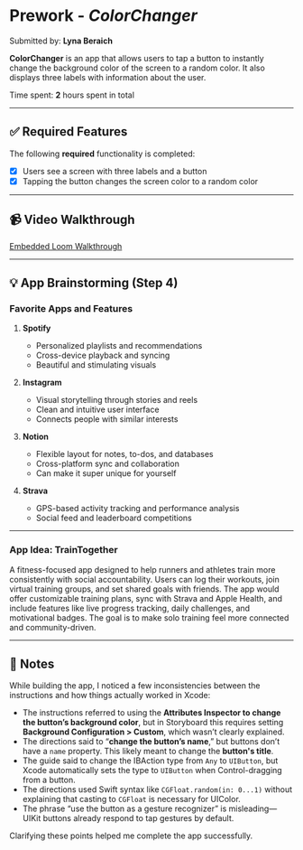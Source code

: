 # Prework - *ColorChanger*

Submitted by: **Lyna Beraich**

**ColorChanger** is an app that allows users to tap a button to instantly change the background color of the screen to a random color. It also displays three labels with information about the user.

Time spent: **2** hours spent in total

---

## ✅ Required Features

The following **required** functionality is completed:

- [x] Users see a screen with three labels and a button  
- [x] Tapping the button changes the screen color to a random color  

---

## 📹 Video Walkthrough

[Embedded Loom Walkthrough](https://www.loom.com/share/651e6b755ac947b68dcffa10a2b8783a?sid=fd026261-c92e-4c06-8567-88667f464507)


---

## 💡 App Brainstorming (Step 4)

### Favorite Apps and Features

1. **Spotify**
   - Personalized playlists and recommendations  
   - Cross-device playback and syncing
   - Beautiful and stimulating visuals

2. **Instagram**
   - Visual storytelling through stories and reels  
   - Clean and intuitive user interface
   - Connects people with similar interests

3. **Notion**
   - Flexible layout for notes, to-dos, and databases  
   - Cross-platform sync and collaboration
   - Can make it super unique for yourself

4. **Strava**
   - GPS-based activity tracking and performance analysis  
   - Social feed and leaderboard competitions  

---

### App Idea: **TrainTogether**

A fitness-focused app designed to help runners and athletes train more consistently with social accountability. Users can log their workouts, join virtual training groups, and set shared goals with friends. The app would offer customizable training plans, sync with Strava and Apple Health, and include features like live progress tracking, daily challenges, and motivational badges. The goal is to make solo training feel more connected and community-driven.

---

## 📝 Notes

While building the app, I noticed a few inconsistencies between the instructions and how things actually worked in Xcode:

- The instructions referred to using the **Attributes Inspector to change the button’s background color**, but in Storyboard this requires setting **Background Configuration > Custom**, which wasn’t clearly explained.
- The directions said to “**change the button’s name**,” but buttons don’t have a `name` property. This likely meant to change the **button's title**.
- The guide said to change the IBAction type from `Any` to `UIButton`, but Xcode automatically sets the type to `UIButton` when Control-dragging from a button.
- The directions used Swift syntax like ``CGFloat.random(in: 0...1)`` without explaining that casting to `CGFloat` is necessary for UIColor.
- The phrase “use the button as a gesture recognizer” is misleading—UIKit buttons already respond to tap gestures by default.

Clarifying these points helped me complete the app successfully.


